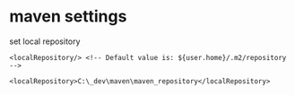 # maven settings

set local repository

```
<localRepository/> <!-- Default value is: ${user.home}/.m2/repository -->
```

```
<localRepository>C:\_dev\maven\maven_repository</localRepository>
```
